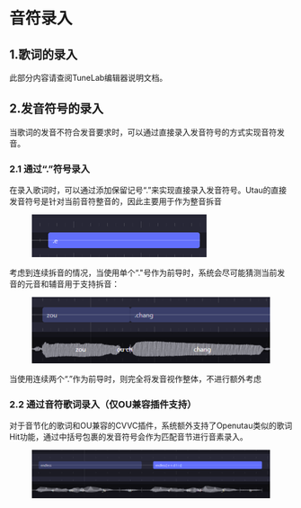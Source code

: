 # 音符录入

## 1.歌词的录入

此部分内容请查阅TuneLab编辑器说明文档。

## 2.发音符号的录入

当歌词的发音不符合发音要求时，可以通过直接录入发音符号的方式实现音符发音。

### 2.1 通过“.”符号录入

在录入歌词时，可以通过添加保留记号“.”来实现直接录入发音符号。Utau的直接发音符号是针对当前音符整音的，因此主要用于作为整音拆音

<figure><img src=".gitbook/assets/图片 (10).png" alt=""><figcaption></figcaption></figure>

考虑到连续拆音的情况，当使用单个“."号作为前导时，系统会尽可能猜测当前发音的元音和辅音用于支持拆音：

<figure><img src=".gitbook/assets/图片 (11).png" alt=""><figcaption></figcaption></figure>

当使用连续两个“.”作为前导时，则完全将发音视作整体，不进行额外考虑

### 2.2 通过音符歌词录入（仅OU兼容插件支持）

对于音节化的歌词和OU兼容的CVVC插件，系统额外支持了Openutau类似的歌词Hit功能，通过中括号包裹的发音符号会作为匹配音节进行音素录入。

<figure><img src=".gitbook/assets/图片 (12).png" alt=""><figcaption></figcaption></figure>

